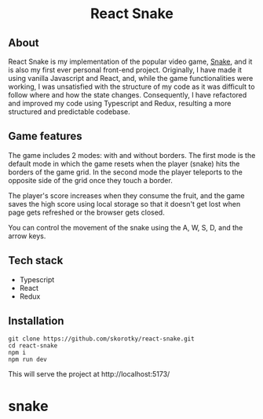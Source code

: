 
<h1 align="center">React Snake</h1>
<h2>About</h2>

React Snake is my implementation of the popular video game, [Snake](https://en.wikipedia.org/wiki/Snake_(video_game_genre)/), 
and it is also my first ever personal front-end project. Originally, I have made it using vanilla Javascript and React, and, while the game functionalities were working, 
I was unsatisfied with the structure of my code as it was difficult to follow where and how the state changes. Consequently, I have refactored and improved my code using Typescript and Redux, resulting a more structured and predictable codebase.

<h2>Game features</h2>

The game includes 2 modes: with and without borders. The first mode is the default mode in which the game resets when the player (snake) hits the borders of the game grid. In the second mode the player teleports to the opposite side of the grid once they touch a border. <br>

The player's score increases when they consume the fruit, and the game saves the high score using local storage so that it doesn't get lost when page gets refreshed or the browser gets closed.

You can control the movement of the snake using the A, W, S, D, and the arrow keys.
<h2>Tech stack</h2>

* Typescript
* React
* Redux

<h2>Installation</h2>

```git clone https://github.com/skorotky/react-snake.git``` <br>
```cd react-snake``` <br>
```npm i``` <br>
```npm run dev``` <br>

This will serve the project at http://localhost:5173/
# snake
